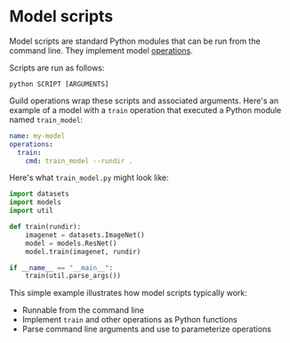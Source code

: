 # Model scripts

Model scripts are standard Python modules that can be run from the
command line. They implement model [operations](term:operation).

Scripts are run as follows:

``` command
python SCRIPT [ARGUMENTS]
```

Guild operations wrap these scripts and associated arguments. Here's
an example of a model with a `train` operation that executed a Python
module named `train_model`:

``` yaml
name: my-model
operations:
  train:
    cmd: train_model --rundir .
```

Here's what `train_model.py` might look like:

``` python
import datasets
import models
import util

def train(rundir):
    imagenet = datasets.ImageNet()
    model = models.ResNet()
    model.train(imagenet, rundir)

if __name__ == "__main__":
    train(util.parse_args())
```

This simple example illustrates how model scripts typically work:

- Runnable from the command line
- Implement `train` and other operations as Python functions
- Parse command line arguments and use to parameterize operations
